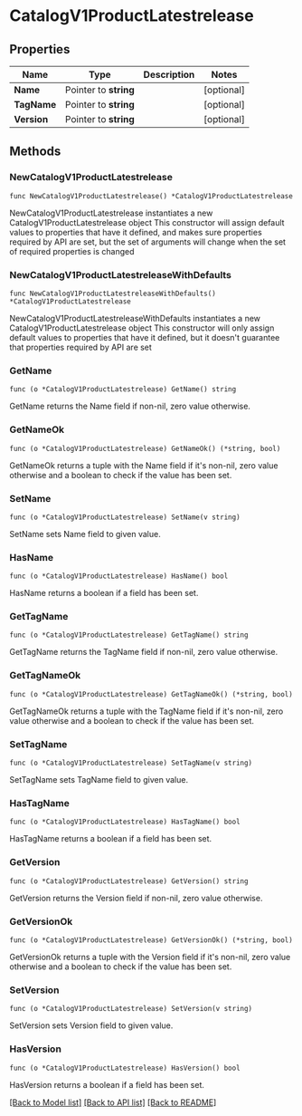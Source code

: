 # CatalogV1ProductLatestrelease

## Properties

Name | Type | Description | Notes
------------ | ------------- | ------------- | -------------
**Name** | Pointer to **string** |  | [optional] 
**TagName** | Pointer to **string** |  | [optional] 
**Version** | Pointer to **string** |  | [optional] 

## Methods

### NewCatalogV1ProductLatestrelease

`func NewCatalogV1ProductLatestrelease() *CatalogV1ProductLatestrelease`

NewCatalogV1ProductLatestrelease instantiates a new CatalogV1ProductLatestrelease object
This constructor will assign default values to properties that have it defined,
and makes sure properties required by API are set, but the set of arguments
will change when the set of required properties is changed

### NewCatalogV1ProductLatestreleaseWithDefaults

`func NewCatalogV1ProductLatestreleaseWithDefaults() *CatalogV1ProductLatestrelease`

NewCatalogV1ProductLatestreleaseWithDefaults instantiates a new CatalogV1ProductLatestrelease object
This constructor will only assign default values to properties that have it defined,
but it doesn't guarantee that properties required by API are set

### GetName

`func (o *CatalogV1ProductLatestrelease) GetName() string`

GetName returns the Name field if non-nil, zero value otherwise.

### GetNameOk

`func (o *CatalogV1ProductLatestrelease) GetNameOk() (*string, bool)`

GetNameOk returns a tuple with the Name field if it's non-nil, zero value otherwise
and a boolean to check if the value has been set.

### SetName

`func (o *CatalogV1ProductLatestrelease) SetName(v string)`

SetName sets Name field to given value.

### HasName

`func (o *CatalogV1ProductLatestrelease) HasName() bool`

HasName returns a boolean if a field has been set.

### GetTagName

`func (o *CatalogV1ProductLatestrelease) GetTagName() string`

GetTagName returns the TagName field if non-nil, zero value otherwise.

### GetTagNameOk

`func (o *CatalogV1ProductLatestrelease) GetTagNameOk() (*string, bool)`

GetTagNameOk returns a tuple with the TagName field if it's non-nil, zero value otherwise
and a boolean to check if the value has been set.

### SetTagName

`func (o *CatalogV1ProductLatestrelease) SetTagName(v string)`

SetTagName sets TagName field to given value.

### HasTagName

`func (o *CatalogV1ProductLatestrelease) HasTagName() bool`

HasTagName returns a boolean if a field has been set.

### GetVersion

`func (o *CatalogV1ProductLatestrelease) GetVersion() string`

GetVersion returns the Version field if non-nil, zero value otherwise.

### GetVersionOk

`func (o *CatalogV1ProductLatestrelease) GetVersionOk() (*string, bool)`

GetVersionOk returns a tuple with the Version field if it's non-nil, zero value otherwise
and a boolean to check if the value has been set.

### SetVersion

`func (o *CatalogV1ProductLatestrelease) SetVersion(v string)`

SetVersion sets Version field to given value.

### HasVersion

`func (o *CatalogV1ProductLatestrelease) HasVersion() bool`

HasVersion returns a boolean if a field has been set.


[[Back to Model list]](../README.md#documentation-for-models) [[Back to API list]](../README.md#documentation-for-api-endpoints) [[Back to README]](../README.md)


